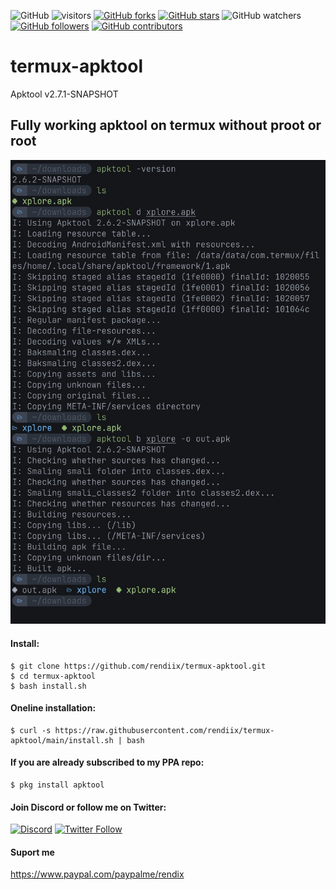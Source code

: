 ![GitHub](https://img.shields.io/github/license/rendiix/termux-apktool.svg)
![visitors](https://visitor-badge.glitch.me/badge?page_id=rendiix.rendiix)
[![GitHub forks](https://img.shields.io/github/forks/rendiix/termux-apktool.svg?style=social&label=Fork&maxAge=2592000)](https://github.com/rendiix/termux-apktool/network/)
[![GitHub stars](https://img.shields.io/github/stars/rendiix/termux-apktool.svg?style=social&label=Star&maxAge=2592000)](https://github.com/rendiix/termux-apktool/stargazers/)
![GitHub watchers](https://img.shields.io/github/watchers/rendiix/termux-apktool.svg?style=social)
[![GitHub followers](https://img.shields.io/github/followers/rendiix.svg?style=social&label=Follow&maxAge=2592000)](https://github.com/rendiix?tab=followers)
[![GitHub contributors](https://img.shields.io/github/contributors/rendiix/termux-apktool.svg)](https://github.com/rendiix/termux-apktool/graphs/contributors/)

# termux-apktool
Apktool v2.7.1-SNAPSHOT 
## Fully working apktool on termux without proot or root
[![TERMUX APKTOOL](screenshoot/apktool2.jpg)](https://www.youtube.com/watch?v=sAREsUFv1BM)
#### Install:
``` console
$ git clone https://github.com/rendiix/termux-apktool.git
$ cd termux-apktool
$ bash install.sh
```
#### Oneline installation:
``` console
$ curl -s https://raw.githubusercontent.com/rendiix/termux-apktool/main/install.sh | bash
```

#### If you are already subscribed to my PPA repo:
``` console
$ pkg install apktool
```
#### Join Discord or follow me on Twitter:

[![Discord](https://img.shields.io/discord/404576842419273729.svg?label=join%20discord&logo=discord)](https://discord.gg/5PmKhrc)
[![Twitter Follow](https://img.shields.io/twitter/follow/rendiix.svg?color=green&label=follow&logo=twitter&style=social)](https://twitter.com/rendiix)

#### Suport me
https://www.paypal.com/paypalme/rendix
